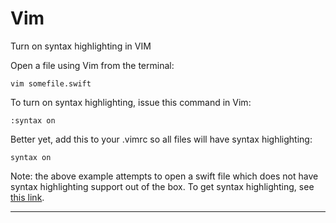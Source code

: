 # Vim

Turn on syntax highlighting in VIM

Open a file using Vim from the terminal:
```
vim somefile.swift
```

To turn on syntax highlighting, issue this command in Vim:
```
:syntax on
```

Better yet, add this to your .vimrc so all files will have syntax highlighting:
```
syntax on
```

Note: the above example attempts to open a swift file which does not have syntax highlighting support out of the box. To get syntax highlighting, see [this link](https://github.com/keith/swift.vim).

---
